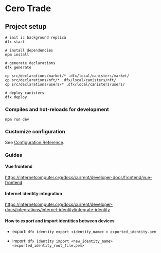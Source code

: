 # Cero Trade

## Project setup

```
# init ic background replica
dfx start

# install dependencies
npm install

# generate declarations
dfx generate

cp src/declarations/market/* .dfx/local/canisters/market/
cp src/declarations/nft/* .dfx/local/canisters/nft/
cp src/declarations/users/* .dfx/local/canisters/users/

# deploy canisters
dfx deploy
```

### Compiles and hot-reloads for development

```
npm run dev
```

### Customize configuration

See [Configuration Reference](https://vitejs.dev/config/).


### Guides

#### Vue frontend
https://internetcomputer.org/docs/current/developer-docs/frontend/vue-frontend

#### Internet identity integration
https://internetcomputer.org/docs/current/developer-docs/integrations/internet-identity/integrate-identity

#### How to export and import identities between devices

* export: `dfx identity export <identity_name> > exported_identity.pem`

* import: `dfx identity import <new_identity_name> <exported_identity_root_file.pem>`

